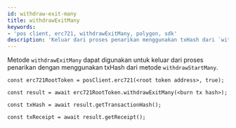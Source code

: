 ```yaml
---
id: withdraw-exit-many
title: withdrawExitMany
keywords:
- 'pos client, erc721, withdrawExitMany, polygon, sdk'
description: 'Keluar dari proses penarikan menggunakan txHash dari `withdrawStartMany`'
---
```


Metode `withdrawExitMany` dapat digunakan untuk keluar dari proses penarikan dengan menggunakan txHash dari metode `withdrawStartMany`.

```
const erc721RootToken = posClient.erc721(<root token address>, true);

const result = await erc721RootToken.withdrawExitMany(<burn tx hash>);

const txHash = await result.getTransactionHash();

const txReceipt = await result.getReceipt();

```
